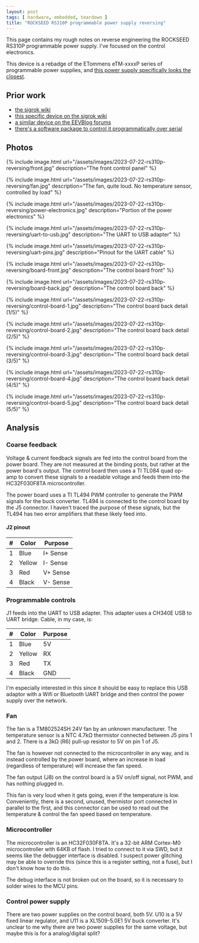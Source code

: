 ```yaml
---
layout: post
tags: [ hardware, embedded, teardown ]
title: "ROCKSEED RS310P programmable power supply reversing"
---
```


This page contains my rough notes on reverse engineering the ROCKSEED RS310P programmable
power supply. I've focused on the control electronics.

This device is a rebadge of the ETommens eTM-xxxxP series of programmable power supplies,
and [this power supply specifically looks the closest][et-ref].

[et-ref]: https://www.etommensltd.com/product/45

## Prior work

- [the sigrok wiki](https://sigrok.org/wiki/ETommens_eTM-xxxxP_Series)
- [this specific device on the sigrok wiki](https://sigrok.org/wiki/RockSeed_RS310P)
- [a similar device on the EEVBlog forums](https://www.eevblog.com/forum/testgear/power-supply-ripe-for-the-picking/)
- [there's a software package to control it programmatically over serial](https://github.com/pjaos/rs310p_dc_psu)

## Photos

{% include image.html
url="/assets/images/2023-07-22-rs310p-reversing/front.jpg"
description="The front control panel" %}

{% include image.html
url="/assets/images/2023-07-22-rs310p-reversing/fan.jpg"
description="The fan, quite loud. No temperature sensor, controlled by load" %}

{% include image.html
url="/assets/images/2023-07-22-rs310p-reversing/power-electronics.jpg"
description="Portion of the power electronics" %}

{% include image.html
url="/assets/images/2023-07-22-rs310p-reversing/uart-to-usb.jpg"
description="The UART to USB adapter" %}

{% include image.html
url="/assets/images/2023-07-22-rs310p-reversing/uart-pins.jpg"
description="Pinout for the UART cable" %}

{% include image.html
url="/assets/images/2023-07-22-rs310p-reversing/board-front.jpg"
description="The control board front" %}

{% include image.html
url="/assets/images/2023-07-22-rs310p-reversing/board-back.jpg"
description="The control board back" %}

{% include image.html
url="/assets/images/2023-07-22-rs310p-reversing/control-board-1.jpg"
description="The control board back detail (1/5)" %}

{% include image.html
url="/assets/images/2023-07-22-rs310p-reversing/control-board-2.jpg"
description="The control board back detail (2/5)" %}

{% include image.html
url="/assets/images/2023-07-22-rs310p-reversing/control-board-3.jpg"
description="The control board back detail (3/5)" %}

{% include image.html
url="/assets/images/2023-07-22-rs310p-reversing/control-board-4.jpg"
description="The control board back detail (4/5)" %}

{% include image.html
url="/assets/images/2023-07-22-rs310p-reversing/control-board-5.jpg"
description="The control board back detail (5/5)" %}

## Analysis

### Coarse feedback

Voltage & current feedback signals are fed into the control board from the power board. They are not
measured at the binding posts, but rather at the power board's output. The control board then uses a
TI TL084 quad op-amp to convert these signals to a readable voltage and feeds them into the
HC32F030F8TA microcontroller.

The power board uses a TI TL494 PWM controller to generate the PWM signals for the buck converter.
TL494 is connected to the control board by the J5 connector. I haven't traced the purpose of these
signals, but the TL494 has two error amplifiers that these likely feed into.

#### J2 pinout

| # | Color  | Purpose  |
|---|--------|----------|
| 1 | Blue   | I+ Sense |
| 2 | Yellow | I- Sense |
| 3 | Red    | V+ Sense |
| 4 | Black  | V- Sense |

### Programmable controls

J1 feeds into the UART to USB adapter. This adapter uses a CH340E USB to UART bridge. Cable, in my
case, is:

| # | Color  | Purpose |
|---|--------|---------|
| 1 | Blue   | 5V      |
| 2 | Yellow | RX      |
| 3 | Red    | TX      |
| 4 | Black  | GND     |

I'm especially interested in this since it should be easy to replace this USB adaptor with a Wifi or
Bluetooth UART bridge and then control the power supply over the network.

### Fan

The fan is a TM802524SH 24V fan by an unknown manufacturer. The temperature sensor is a NTC 4.7kΩ
thermistor connected between J5 pins 1 and 2. There is a 3kΩ (R6) pull-up resistor to 5V on pin 1 of
J5.

The fan is however not connected to the microcontroller in any way, and is instead controlled by the
power board, where an increase in load (regardless of temperature) will increase the fan speed.

The fan output (J8) on the control board is a 5V on/off signal, not PWM, and has nothing plugged in.

This fan is very loud when it gets going, even if the temperature is low. Conveniently, there is a
second, unused, thermistor port connected in parallel to the first, and this connector can be used
to read out the temperature & control the fan speed based on temperature.

### Microcontroller

The microcontroller is an HC32F030F8TA. It's a 32-bit ARM Cortex-M0 microcontroller with 64KB of
flash. I tried to connect to it via SWD, but it seems like the debugger interface is disabled. I
suspect power glitching may be able to override this (since this is a register setting, not a fuse),
but I don't know how to do this.

The debug interface is not broken out on the board, so it is necessary to solder wires to the MCU
pins.

### Control power supply

There are two power supplies on the control board, both 5V. U10 is a 5V fixed linear regulator, and
U11 is a XL1509-5.0E1 5V buck converter. It's unclear to me why there are two power supplies for the
same voltage, but maybe this is for a analog/digital split?

